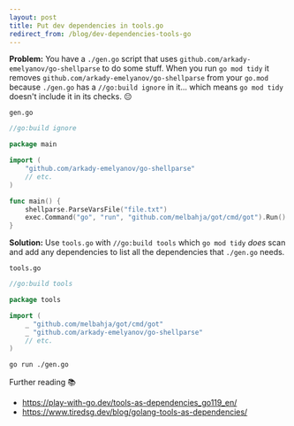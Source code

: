 ```yaml
---
layout: post
title: Put dev dependencies in tools.go
redirect_from: /blog/dev-dependencies-tools-go
---
```


**Problem:** You have a `./gen.go` script that uses `github.com/arkady-emelyanov/go-shellparse` to do some stuff. When you run `go mod tidy` it removes `github.com/arkady-emelyanov/go-shellparse` from your `go.mod` because `./gen.go` has a `//go:build ignore` in it... which means `go mod tidy` doesn't include it in its checks. 😔

<div><code>gen.go</code></div>

```go
//go:build ignore

package main

import (
	"github.com/arkady-emelyanov/go-shellparse"
    // etc.
)

func main() {
    shellparse.ParseVarsFile("file.txt")
    exec.Command("go", "run", "github.com/melbahja/got/cmd/got").Run()
}
```

**Solution:** Use `tools.go` with `//go:build tools` which `go mod tidy` _does_ scan and add any dependencies to list all the dependencies that `./gen.go` needs.

<div><code>tools.go</code></div>

```go
//go:build tools

package tools

import (
	_ "github.com/melbahja/got/cmd/got"
	_ "github.com/arkady-emelyanov/go-shellparse"
    // etc.
)
```

```sh
go run ./gen.go
```

Further reading 📚

- https://play-with-go.dev/tools-as-dependencies_go119_en/
- https://www.tiredsg.dev/blog/golang-tools-as-dependencies/
